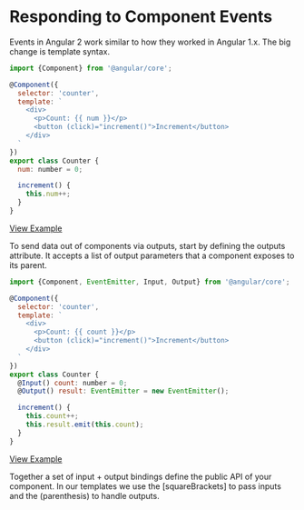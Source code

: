 # Responding to Component Events

Events in Angular 2 work similar to how they worked in Angular 1.x. The big change is template syntax.

```js
import {Component} from '@angular/core';

@Component({
  selector: 'counter',
  template: `
    <div>
      <p>Count: {{ num }}</p>
      <button (click)="increment()">Increment</button>
    </div>
  `
})
export class Counter {
  num: number = 0;

  increment() {
    this.num++;
  }
}
```

[View Example](http://plnkr.co/edit/15wHrpea6GY7yLr7hl61?p=preview)

To send data out of components via outputs, start by defining the outputs attribute. It accepts a list of output parameters that a component exposes to its parent.

```js
import {Component, EventEmitter, Input, Output} from '@angular/core';

@Component({
  selector: 'counter',
  template: `
    <div>
      <p>Count: {{ count }}</p>
      <button (click)="increment()">Increment</button>
    </div>
  `
})
export class Counter {
  @Input() count: number = 0;
  @Output() result: EventEmitter = new EventEmitter();

  increment() {
    this.count++;
    this.result.emit(this.count);
  }
}
```

[View Example](http://plnkr.co/edit/iwQePN?p=preview)

Together a set of input + output bindings define the public API of your component. In our templates we use the [squareBrackets] to pass inputs and the (parenthesis) to handle outputs.
